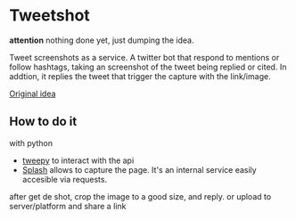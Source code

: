 # Tweetshot

**attention** nothing done yet, just dumping the idea. 

Tweet screenshots as a service. A twitter bot that respond to mentions or follow hashtags, 
taking an screenshot of the tweet being replied or cited. In addtion, 
it replies the tweet that trigger the capture with the link/image. 

[Original idea](https://twitter.com/tin_nqn_/status/893898006319304704)


## How to do it

with python

- [tweepy](http://docs.tweepy.org) to interact with the api
- [Splash](https://splash.readthedocs.io/en/stable/api.html) allows to capture the page. It's an internal service easily accesible via requests. 

after get de shot, crop the image to a good size, and reply. or upload to server/platform and share a link













